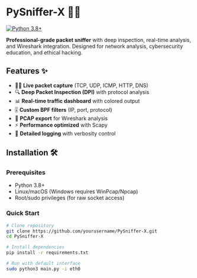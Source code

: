 # PySniffer-X 🕵️‍♂️

[![Python 3.8+](https://img.shields.io/badge/python-3.8+-blue.svg)](https://www.python.org/downloads/)


**Professional-grade packet sniffer** with deep inspection, real-time analysis, and Wireshark integration. Designed for network analysis, cybersecurity education, and ethical hacking.


## Features ✨

- 🕵️‍♂️ **Live packet capture** (TCP, UDP, ICMP, HTTP, DNS)
- 🔍 **Deep Packet Inspection (DPI)** with protocol analysis
- 📊 **Real-time traffic dashboard** with colored output
- 🎚️ **Custom BPF filters** (IP, port, protocol)
- 💾 **PCAP export** for Wireshark analysis
- ⚡ **Performance optimized** with Scapy
- 📝 **Detailed logging** with verbosity control

## Installation 🛠️

### Prerequisites
- Python 3.8+
- Linux/macOS (Windows requires WinPcap/Npcap)
- Root/sudo privileges (for raw socket access)

### Quick Start
```bash
# Clone repository
git clone https://github.com/yourusername/PySniffer-X.git
cd PySniffer-X

# Install dependencies
pip install -r requirements.txt

# Run with default interface
sudo python3 main.py -i eth0